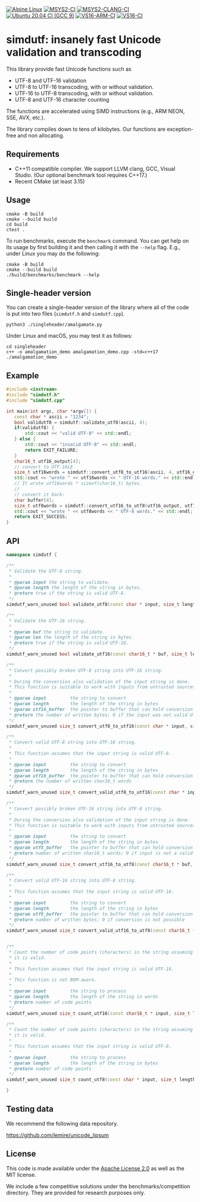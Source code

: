 [![Alpine Linux](https://github.com/lemire/simdutf/actions/workflows/alpine.yml/badge.svg)](https://github.com/lemire/simdutf/actions/workflows/alpine.yml)
[![MSYS2-CI](https://github.com/lemire/simdutf/actions/workflows/msys2.yml/badge.svg)](https://github.com/lemire/simdutf/actions/workflows/msys2.yml)
[![MSYS2-CLANG-CI](https://github.com/lemire/simdutf/actions/workflows/msys2-clang.yml/badge.svg)](https://github.com/lemire/simdutf/actions/workflows/msys2-clang.yml)
[![Ubuntu 20.04 CI (GCC 9)](https://github.com/lemire/simdutf/actions/workflows/ubuntu20sani.yml/badge.svg)](https://github.com/lemire/simdutf/actions/workflows/ubuntu20sani.yml)
[![VS16-ARM-CI](https://github.com/lemire/simdutf/actions/workflows/vs16-arm-ci.yml/badge.svg)](https://github.com/lemire/simdutf/actions/workflows/vs16-arm-ci.yml)
[![VS16-CI](https://github.com/lemire/simdutf/actions/workflows/vs16-ci.yml/badge.svg)](https://github.com/lemire/simdutf/actions/workflows/vs16-ci.yml)

simdutf: insanely fast Unicode validation and transcoding
===============================================

This library provide fast Unicode functions such as

- UTF-8 and UTF-16 validation
- UTF-8 to UTF-16 transcoding, with or without validation.
- UTF-16 to UTF-8 transcoding, with or without validation.
- UTF-8 and UTF-16 character counting

The functions are accelerated using SIMD instructions
(e.g., ARM NEON, SSE, AVX, etc.).

The library compiles down to tens of kilobytes.
Our functions are exception-free and non allocating.

Requirements
-------

- C++11 compatible compiler. We support LLVM clang, GCC, Visual Studio. (Our optional benchmark tool requires C++17.)
- Recent CMake (at least 3.15)

Usage
-------

```
cmake -B build
cmake --build build
cd build
ctest .
```

To run benchmarks, execute the `benchmark` command. You can get help on its
usage by first building it and then calling it with the `--help` flag.
E.g., under Linux you may do the following:

```
cmake -B build
cmake --build build
./build/benchmarks/benchmark --help
```

Single-header version
----------------------

You can create a single-header version of the library where
all of the code is put into two files (`simdutf.h` and `simdutf.cpp`).

```
python3 ./singleheader/amalgamate.py
```

Under Linux and macOS, you may test it as follows:

```
cd singleheader
c++ -o amalgamation_demo amalgamation_demo.cpp -std=c++17
./amalgamation_demo
```

Example
---------

```C++
#include <iostream>
#include "simdutf.h"
#include "simdutf.cpp"

int main(int argc, char *argv[]) {
   const char * ascii = "1234";
   bool validutf8 = simdutf::validate_utf8(ascii, 4);
   if(validutf8) {
       std::cout << "valid UTF-8" << std::endl;
   } else {
       std::cout << "invalid UTF-8" << std::endl;
       return EXIT_FAILURE;
   }
   char16_t utf16_output[4];
   // convert to UTF-16LE
   size_t utf16words = simdutf::convert_utf8_to_utf16(ascii, 4, utf16_output);
   std::cout << "wrote " << utf16words << " UTF-16 words." << std::endl;
   // It wrote utf16words * sizeof(char16_t) bytes.
   //
   // convert it back:
   char buffer[4];
   size_t utf8words = simdutf::convert_utf16_to_utf8(utf16_output, utf16words, buffer);
   std::cout << "wrote " << utf8words << " UTF-8 words." << std::endl;
   return EXIT_SUCCESS;
}
```

API
-----

```C++
namespace simdutf {

/**
 * Validate the UTF-8 string.
 *
 * @param input the string to validate.
 * @param length the length of the string in bytes.
 * @return true if the string is valid UTF-8.
 */
simdutf_warn_unused bool validate_utf8(const char * input, size_t length) noexcept;

/**
 * Validate the UTF-16 string.
 *
 * @param buf the string to validate.
 * @param len the length of the string in bytes.
 * @return true if the string is valid UTF-16.
 */
simdutf_warn_unused bool validate_utf16(const char16_t * buf, size_t len) noexcept;

/**
 * Convert possibly broken UTF-8 string into UTF-16 string.
 *
 * During the conversion also validation of the input string is done.
 * This function is suitable to work with inputs from untrusted sources.
 *
 * @param input         the string to convert
 * @param length        the length of the string in bytes
 * @param utf16_buffer  the pointer to buffer that can hold conversion result
 * @return the number of written bytes; 0 if the input was not valid UTF-8 string
 */
simdutf_warn_unused size_t convert_utf8_to_utf16(const char * input, size_t length, char16_t* utf16_output) noexcept;

/**
 * Convert valid UTF-8 string into UTF-16 string.
 *
 * This function assumes that the input string is valid UTF-8.
 *
 * @param input         the string to convert
 * @param length        the length of the string in bytes
 * @param utf16_buffer  the pointer to buffer that can hold conversion result
 * @return the number of written char16_t words
 */
simdutf_warn_unused size_t convert_valid_utf8_to_utf16(const char * input, size_t length, char16_t* utf16_buffer) noexcept;

/**
 * Convert possibly broken UTF-16 string into UTF-8 string.
 *
 * During the conversion also validation of the input string is done.
 * This function is suitable to work with inputs from untrusted sources.
 *
 * @param input         the string to convert
 * @param length        the length of the string in bytes
 * @param utf8_buffer   the pointer to buffer that can hold conversion result
 * @return number of written char16_t words; 0 if input is not a valid UTF-16 string
 */
simdutf_warn_unused size_t convert_utf16_to_utf8(const char16_t * buf, size_t len, char* utf8_buffer) noexcept;

/**
 * Convert valid UTF-16 string into UTF-8 string.
 *
 * This function assumes that the input string is valid UTF-16.
 *
 * @param input         the string to convert
 * @param length        the length of the string in bytes
 * @param utf8_buffer   the pointer to buffer that can hold conversion result
 * @return number of written bytes; 0 if conversion is not possible
 */
simdutf_warn_unused size_t convert_valid_utf16_to_utf8(const char16_t * buf, size_t len, char* utf8_buffer) noexcept;


/**
 * Count the number of code points (characters) in the string assuming that
 * it is valid.
 *
 * This function assumes that the input string is valid UTF-16.
 *
 * This function is not BOM-aware.
 *
 * @param input         the string to process
 * @param length        the length of the string in words
 * @return number of code points
 */
simdutf_warn_unused size_t count_utf16(const char16_t * input, size_t length) noexcept;

/**
 * Count the number of code points (characters) in the string assuming that
 * it is valid.
 *
 * This function assumes that the input string is valid UTF-8.
 *
 * @param input         the string to process
 * @param length        the length of the string in bytes
 * @return number of code points
 */
simdutf_warn_unused size_t count_utf8(const char * input, size_t length) noexcept;

}
```

Testing data
------------

We recommend the following data repository.

https://github.com/lemire/unicode_lipsum

License
-------

This code is made available under the [Apache License 2.0](https://www.apache.org/licenses/LICENSE-2.0.html) as well as the MIT license.

We include a few competitive solutions under the benchmarks/competition directory. They are provided for
research purposes only.
